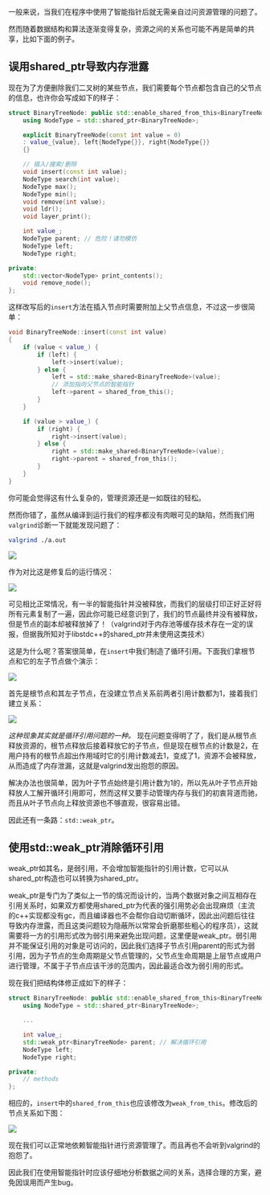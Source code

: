 一般来说，当我们在程序中使用了智能指针后就无需亲自过问资源管理的问题了。

然而随着数据结构和算法逐渐变得复杂，资源之间的关系也可能不再是简单的共享，比如下面的例子。

## 误用shared_ptr导致内存泄露
现在为了方便删除我们二叉树的某些节点，我们需要每个节点都包含自己的父节点的信息，也许你会写成如下的样子：
```c++
struct BinaryTreeNode: public std::enable_shared_from_this<BinaryTreeNode> {
    using NodeType = std::shared_ptr<BinaryTreeNode>;

    explicit BinaryTreeNode(const int value = 0)
    : value_{value}, left{NodeType{}}, right{NodeType{}}
    {}

    // 插入/搜索/删除
    void insert(const int value);
    NodeType search(int value);
    NodeType max();
    NodeType min();
    void remove(int value);
    void ldr();
    void layer_print();

    int value_;
    NodeType parent; // 危险！请勿模仿
    NodeType left;
    NodeType right;

private:
    std::vector<NodeType> print_contents();
    void remove_node();
};
```

这样改写后的`insert`方法在插入节点时需要附加上父节点信息，不过这一步很简单：
```c++
void BinaryTreeNode::insert(const int value)
{
    if (value < value_) {
        if (left) {
            left->insert(value);
        } else {
            left = std::make_shared<BinaryTreeNode>(value);
            // 添加指向父节点的智能指针
            left->parent = shared_from_this();
        }
    }

    if (value > value_) {
        if (right) {
            right->insert(value);
        } else {
            right = std::make_shared<BinaryTreeNode>(value);
            right->parent = shared_from_this();
        }
    }
}
```

你可能会觉得这有什么复杂的，管理资源还是一如既往的轻松。

然而你错了，虽然从编译到运行我们的程序都没有肉眼可见的缺陷，然而我们用`valgrind`诊断一下就能发现问题了：
```bash
valgrind ./a.out
```
![](../../images/btree/valgrind2.png)

作为对比这是修复后的运行情况：

![](../../images/btree/valgrind1.png)

可见相比正常情况，有一半的智能指针并没被释放，而我们的层级打印正好正好将所有元素复制了一遍，因此你可能已经意识到了，我们的节点最终并没有被释放，但是节点的副本却被释放掉了！（valgrind对于内存池等缓存技术存在一定的误报，但据我所知对于libstdc++的shared_ptr并未使用这类技术）

这是为什么呢？答案很简单，在`insert`中我们制造了循环引用。下面我们拿根节点和它的左子节点做个演示：

![](../../images/btree/leak1.jpg)

首先是根节点和其左子节点，在没建立节点关系前两者引用计数都为1，接着我们建立关系：

![](../../images/btree/leak2.jpg)

*这种现象其实就是循环引用问题的一种。* 现在问题变得明了了，我们是从根节点释放资源的，根节点释放后接着释放它的子节点，但是现在根节点的计数是2，在用户持有的根节点超出作用域时它的引用计数减去1，变成了1，资源不会被释放，从而造成了内存泄漏，这就是valgrind发出抱怨的原因。

解决办法也很简单，因为叶子节点始终是引用计数为1的，所以先从叶子节点开始释放人工解开循环引用即可，然而这样又要手动管理内存与我们的初衷背道而驰，而且从叶子节点向上释放资源也不够直观，很容易出错。

因此还有一条路：`std::weak_ptr`。

## 使用std::weak_ptr消除循环引用
weak_ptr如其名，是弱引用，不会增加智能指针的引用计数，它可以从shared_ptr构造也可以转换为shared_ptr。

weak_ptr是专门为了类似上一节的情况而设计的，当两个数据对象之间互相存在引用关系时，如果双方都使用shared_ptr为代表的强引用势必会出现麻烦（主流的c++实现都没有gc，而且编译器也不会帮你自动切断循环，因此出问题后往往导致内存泄露，而且这类问题较为隐蔽所以常常会折磨那些粗心的程序员），这就需要将一方的引用形式改为弱引用来避免出现问题，这里便是weak_ptr。弱引用并不能保证引用的对象是可访问的，因此我们选择子节点引用parent的形式为弱引用，因为子节点的生命周期是父节点管理的，父节点生命周期是上层节点或用户进行管理，不属于子节点应该干涉的范围内，因此最适合改为弱引用的形式。

现在我们把结构体修正成如下的样子：
```c++
struct BinaryTreeNode: public std::enable_shared_from_this<BinaryTreeNode> {
    using NodeType = std::shared_ptr<BinaryTreeNode>;

    ...

    int value_;
    std::weak_ptr<BinaryTreeNode> parent; // 解决循环引用
    NodeType left;
    NodeType right;

private:
    // methods
};
```

相应的，`insert`中的`shared_from_this`也应该修改为`weak_from_this`。修改后的节点关系如下图：

![](../../images/btree/weak_ptr.jpg)

现在我们可以正常地依赖智能指针进行资源管理了。而且再也不会听到valgrind的抱怨了。

因此我们在使用智能指针时应该仔细地分析数据之间的关系，选择合理的方案，避免因误用而产生bug。
